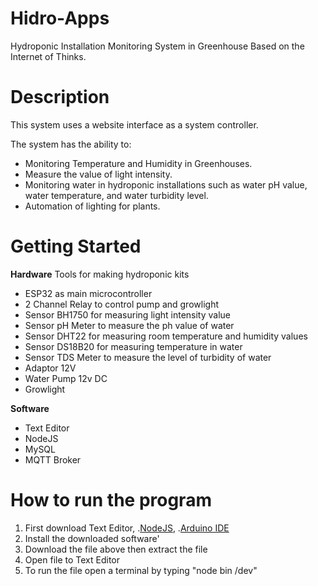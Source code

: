 # Hidro-Apps
Hydroponic Installation Monitoring System in Greenhouse Based on the Internet of Thinks.

# Description
This system uses a website interface as a system controller.

The system has the ability to:
- Monitoring Temperature and Humidity in Greenhouses.
- Measure the value of light intensity.
- Monitoring water in hydroponic installations such as water pH value, water temperature, and water turbidity level.
- Automation of lighting for plants.

# Getting Started

**Hardware**
Tools for making hydroponic kits
- ESP32 as main microcontroller
- 2 Channel Relay to control pump and growlight
- Sensor BH1750 for measuring light intensity value
- Sensor pH Meter to measure the ph value of water
- Sensor DHT22 for measuring room temperature and humidity values
- Sensor DS18B20 for measuring temperature in water
- Sensor TDS Meter to measure the level of turbidity of water
- Adaptor 12V
- Water Pump 12v DC
- Growlight

**Software**
- Text Editor
- NodeJS
- MySQL
- MQTT Broker

# How to run the program
1. First download Text Editor, .[NodeJS](https://nodejs.org/), .[Arduino IDE](https://www.arduino.cc/en/software/)
2. Install the downloaded software'
3. Download the file above then extract the file
4. Open file to Text Editor
5. To run the file open a terminal by typing "node bin /dev"
